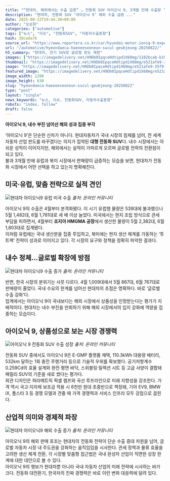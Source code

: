 ```yaml
---
title: "“현대차, 해외에서는 수출 급증” … 전동화 SUV 아이오닉 9, 3개월 만에 수출량 ‘3배 증가’"
description: "현대차, 전동화 SUV ‘아이오닉 9’ 해외 수출 급증 ..."
date: 2025-08-22T19:44:30+09:00
author: "오승희"
categories: ["automotive"]
tags: ["뉴스", "이슈", "전동화SUV", "자동차수출동향"]
hash: 30ceda76
source_url: "https://www.reportera.co.kr/car/hyundai-motor-ioniq-9-export/"
url: "/automotive/hyeondaeca-haeoeeseoneun-sucul-geubjeung-20250822/"
h5_summary: "현대차, 전기 SUV로 글로벌 판도 재편"
images: ["https://imagedelivery.net/H9Db0IpqceHdtipd1X60mg/1102bcab-b190-4925-6494-063996c35700/public", "https://imagedelivery.net/H9Db0IpqceHdtipd1X60mg/c048e92e-d423-46ed-d5be-3ece6c82ea00/public", "https://imagedelivery.net/H9Db0IpqceHdtipd1X60mg/e521afe9-35f9-4cdc-0f9f-a2f3742b6f00/public", "https://imagedelivery.net/H9Db0IpqceHdtipd1X60mg/61a01cdb-f970-4c88-d568-e5209559c800/public", "https://imagedelivery.net/H9Db0IpqceHdtipd1X60mg/de2f2182-98c9-49c7-3ad7-ea20de775900/public"]
thumbnail: "https://imagedelivery.net/H9Db0IpqceHdtipd1X60mg/e521afe9-35f9-4cdc-0f9f-a2f3742b6f00/public"
image: "https://imagedelivery.net/H9Db0IpqceHdtipd1X60mg/e521afe9-35f9-4cdc-0f9f-a2f3742b6f00/public"
featured_image: "https://imagedelivery.net/H9Db0IpqceHdtipd1X60mg/e521afe9-35f9-4cdc-0f9f-a2f3742b6f00/public"
image_width: 1200
image_height: 630
slug: "hyeondaeca-haeoeeseoneun-sucul-geubjeung-20250822"
type: "post"
layout: "single"
news_keywords: "뉴스, 이슈, 전동화SUV, 자동차수출동향"
robots: "index, follow"
draft: false
---
```


**아이오닉 9, 내수 부진 넘어선 해외 성과 집중 부각**

‘아이오닉 9’은 단순한 신차가 아니다. 현대자동차가 국내 시장의 침체를 넘어, 전 세계 자동차 산업 판도를 바꾸겠다는 의지가 집약된 **대형 전동화 SUV**다. 내수 시장에서는 아쉬운 성적이 이어지지만, 해외에서는 실적이 가파르게 오르며 글로벌 전략의 전환점이 되고 있다.  
불과 3개월 만에 유럽과 북미 시장에서 판매량이 급증하는 모습을 보면, 현대차가 전동화 시장에서 어떤 선택을 하고 있는지 명확해진다.  
  

## 미국·유럽, 맞춤 전략으로 실적 견인

![현대차 아이오닉9 유럽 미국 수출](https://imagedelivery.net/H9Db0IpqceHdtipd1X60mg/1102bcab-b190-4925-6494-063996c35700/public)
*출처: 온라인 커뮤니티*


아이오닉 9의 수출은 4월부터 본격화됐다. 이 시기 유럽행 물량은 539대에 불과했으나 5월 1,482대, 6월 1,781대로 세 배 이상 늘었다. 미국에서는 현지 조립 방식으로 관세 부담을 피하면서, 4월부터 **조지아 HMGMA 공장**에서 생산한 물량이 5월 2,382대, 6월 1,803대로 집계됐다.  
이처럼 유럽에는 국내 생산분을 집중 투입하고, 북미에는 현지 생산 체계를 가동하는 ‘투트랙’ 전략이 성과로 이어지고 있다. 각 시장의 요구와 정책을 정확히 파악한 결과다.  
  

## 내수 정체…글로벌 확장에 방점

![현대차 아이오닉9 수출 증가](https://imagedelivery.net/H9Db0IpqceHdtipd1X60mg/c048e92e-d423-46ed-d5be-3ece6c82ea00/public)
*출처: 온라인 커뮤니티*


반면, 한국 시장의 분위기는 사뭇 다르다. 4월 1,009대에서 5월 867대, 6월 767대로 판매량이 줄었다. 국내 수요의 한계를 넘어선 현대차의 초점은 명확하다. 바로 ‘글로벌 수출 강화’다.  
업계에서는 아이오닉 9이 국내보다는 해외 시장에서 상품성을 인정받는다는 평가가 지배적이다. 현대차는 내수 부진을 만회하기 위해 해외 시장에서의 입지 강화에 역량을 집중하는 모습이다.  
  

## 아이오닉 9, 상품성으로 보는 시장 경쟁력

![아이오닉 9 전동화 SUV 수출 성장](https://imagedelivery.net/H9Db0IpqceHdtipd1X60mg/61a01cdb-f970-4c88-d568-e5209559c800/public)
*출처: 온라인 커뮤니티*


전동화 SUV 중에서도 아이오닉 9은 E-GMP 플랫폼 채택, 110.3kWh 대용량 배터리, 532km 달하는 1회 충전 주행거리 등으로 기술적 우위를 확보했다. 공기저항계수 0.259Cd의 효율 설계와 완전 평면 바닥, 스위블링·릴렉션 시트 등 고급 사양이 결합돼 패밀리 SUV의 기준을 새로 썼다는 평가다.  
외관 디자인은 파라메트릭 픽셀 램프와 곡선 루프라인으로 미래 지향성을 강조한다. 가격 역시 국고·지자체 보조금 적용 시 6천만 원대 초중반으로 책정돼, 기아 EV9, BMW iX, 폴스타 3 등 경쟁 모델과 견줄 때 가격 경쟁력과 서비스 인프라 모두 강점으로 꼽힌다.  
  

## 산업적 의미와 경제적 파장

![현대차 아이오닉9 해외 수출 증가](https://imagedelivery.net/H9Db0IpqceHdtipd1X60mg/de2f2182-98c9-49c7-3ad7-ea20de775900/public)
*출처: 온라인 커뮤니티*


아이오닉 9의 해외 판매 호조는 현대차의 전동화 전략이 단순 수출 증대 차원을 넘어, 글로벌 자동차 시장 내 주도권을 강화하는 움직임임을 시사한다. 관세 정책과 물류 효율을 고려한 생산 체계 전환, 각 시장별 맞춤형 접근법은 국내 완성차 산업이 직면한 성장 한계에 대한 대안으로 볼 수 있다.  
아이오닉 9의 행보가 현대차뿐 아니라 국내 자동차 산업의 미래 전략에 시사하는 바가 크다. 전동화 대전환기, 한국차의 진짜 경쟁력은 바로 이런 변화 대응력에 달려 있다.
